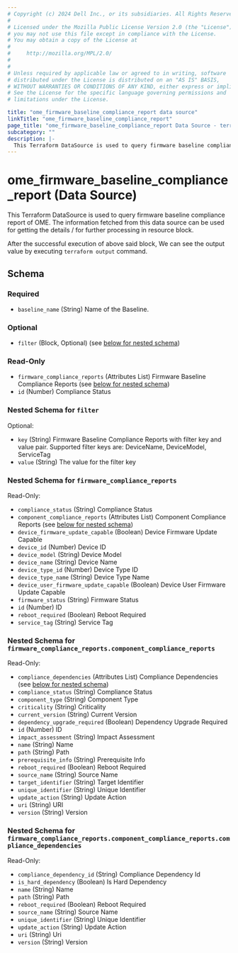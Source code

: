 ```yaml
---
# Copyright (c) 2024 Dell Inc., or its subsidiaries. All Rights Reserved.
# 
# Licensed under the Mozilla Public License Version 2.0 (the "License");
# you may not use this file except in compliance with the License.
# You may obtain a copy of the License at
# 
#     http://mozilla.org/MPL/2.0/
# 
# 
# Unless required by applicable law or agreed to in writing, software
# distributed under the License is distributed on an "AS IS" BASIS,
# WITHOUT WARRANTIES OR CONDITIONS OF ANY KIND, either express or implied.
# See the License for the specific language governing permissions and
# limitations under the License.

title: "ome_firmware_baseline_compliance_report data source"
linkTitle: "ome_firmware_baseline_compliance_report"
page_title: "ome_firmware_baseline_compliance_report Data Source - terraform-provider-ome"
subcategory: ""
description: |-
  This Terraform DataSource is used to query firmware baseline compliance report of OME. The information fetched from this data source can be used for getting the details / for further processing in resource block.
---
```


# ome_firmware_baseline_compliance_report (Data Source)

This Terraform DataSource is used to query firmware baseline compliance report of OME. The information fetched from this data source can be used for getting the details / for further processing in resource block.



After the successful execution of above said block, We can see the output value by executing `terraform output` command.

<!-- schema generated by tfplugindocs -->
## Schema

### Required

- `baseline_name` (String) Name of the Baseline.

### Optional

- `filter` (Block, Optional) (see [below for nested schema](#nestedblock--filter))

### Read-Only

- `firmware_compliance_reports` (Attributes List) Firmware Baseline Compliance Reports (see [below for nested schema](#nestedatt--firmware_compliance_reports))
- `id` (Number) Compliance Status

<a id="nestedblock--filter"></a>
### Nested Schema for `filter`

Optional:

- `key` (String) Firmware Baseline Compliance Reports with filter key and value pair. Supported filter keys are: DeviceName, DeviceModel, ServiceTag
- `value` (String) The value for the filter key


<a id="nestedatt--firmware_compliance_reports"></a>
### Nested Schema for `firmware_compliance_reports`

Read-Only:

- `compliance_status` (String) Compliance Status
- `component_compliance_reports` (Attributes List) Component Compliance Reports (see [below for nested schema](#nestedatt--firmware_compliance_reports--component_compliance_reports))
- `device_firmware_update_capable` (Boolean) Device Firmware Update Capable
- `device_id` (Number) Device ID
- `device_model` (String) Device Model
- `device_name` (String) Device Name
- `device_type_id` (Number) Device Type ID
- `device_type_name` (String) Device Type Name
- `device_user_firmware_update_capable` (Boolean) Device User Firmware Update Capable
- `firmware_status` (String) Firmware Status
- `id` (Number) ID
- `reboot_required` (Boolean) Reboot Required
- `service_tag` (String) Service Tag

<a id="nestedatt--firmware_compliance_reports--component_compliance_reports"></a>
### Nested Schema for `firmware_compliance_reports.component_compliance_reports`

Read-Only:

- `compliance_dependencies` (Attributes List) Compliance Dependencies (see [below for nested schema](#nestedatt--firmware_compliance_reports--component_compliance_reports--compliance_dependencies))
- `compliance_status` (String) Compliance Status
- `component_type` (String) Component Type
- `criticality` (String) Criticality
- `current_version` (String) Current Version
- `dependency_upgrade_required` (Boolean) Dependency Upgrade Required
- `id` (Number) ID
- `impact_assessment` (String) Impact Assessment
- `name` (String) Name
- `path` (String) Path
- `prerequisite_info` (String) Prerequisite Info
- `reboot_required` (Boolean) Reboot Required
- `source_name` (String) Source Name
- `target_identifier` (String) Target Identifier
- `unique_identifier` (String) Unique Identifier
- `update_action` (String) Update Action
- `uri` (String) URI
- `version` (String) Version

<a id="nestedatt--firmware_compliance_reports--component_compliance_reports--compliance_dependencies"></a>
### Nested Schema for `firmware_compliance_reports.component_compliance_reports.compliance_dependencies`

Read-Only:

- `compliance_dependency_id` (String) Compliance Dependency Id
- `is_hard_dependency` (Boolean) Is Hard Dependency
- `name` (String) Name
- `path` (String) Path
- `reboot_required` (Boolean) Reboot Required
- `source_name` (String) Source Name
- `unique_identifier` (String) Unique Identifier
- `update_action` (String) Update Action
- `uri` (String) Uri
- `version` (String) Version

